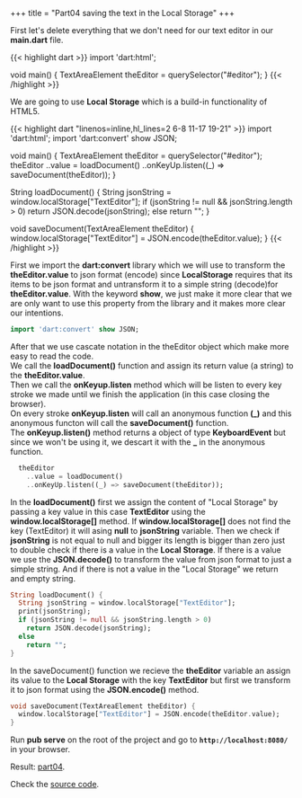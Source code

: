 +++
title = "Part04 saving the text in the Local Storage"
+++

First let's delete everything that we don't need for our text editor in our **main.dart** file.

{{< highlight dart >}}
import 'dart:html';

void main() {
  TextAreaElement theEditor = querySelector("#editor");
}
{{< /highlight >}}

We are going to use **Local Storage** which is a build-in functionality of HTML5.

{{< highlight dart "linenos=inline,hl_lines=2 6-8 11-17 19-21" >}}
import 'dart:html';
import 'dart:convert' show JSON;

void main() {
  TextAreaElement theEditor = querySelector("#editor");
  theEditor
    ..value = loadDocument()
    ..onKeyUp.listen((_) => saveDocument(theEditor));
}

String loadDocument() {
  String jsonString = window.localStorage["TextEditor"];
  if (jsonString != null && jsonString.length > 0)
    return JSON.decode(jsonString);
  else
    return "";
}

void saveDocument(TextAreaElement theEditor) {
  window.localStorage["TextEditor"] = JSON.encode(theEditor.value);
}
{{< /highlight >}}

First we import the **dart:convert** library which we will use to transform the **theEditor.value** to json format (encode)
since **LocalStorage** requires that its items to be json format and untransform it to a simple string (decode)for **theEditor.value**.
With the keyword **show**, we just make it more clear that we are only want to use this property from the library and it makes more clear our intentions.

``` dart
import 'dart:convert' show JSON;
```

After that we use cascate notation in the theEditor object which make more easy to read the code. <br>
We call the **loadDocument()** function and assign its return value (a string) to the **theEditor.value**.<br>
Then we call the **onKeyup.listen** method which will be listen to every key stroke we made until we finish the application (in this case closing the browser).<br>
On every stroke **onKeyup.listen** will call an anonymous function **(_)** and this anonymous functon will call the **saveDocument()** function.<br>
The **onKeyup.listen()** method returns a object of type **KeyboardEvent** but since we won't be using it, we descart it with the **_** in the anonymous function.

``` dart
  theEditor
    ..value = loadDocument()
    ..onKeyUp.listen((_) => saveDocument(theEditor));
```

In the **loadDocument()** first we assign the content of "Local Storage" by passing a key value in this case **TextEditor** using the **window.localStorage[]** method.
If **window.localStorage[]** does not find the key (TextEditor) it will asing **null** to **jsonString** variable.
Then we check if **jsonString** is not equal to null and bigger its length is bigger than zero just to double check if there is a value in the **Local Storage**.
If there is a value we use the **JSON.decode()** to transform the value from json format to just a simple string.
And if there is not a value in the "Local Storage" we return and empty string.

``` dart
String loadDocument() {
  String jsonString = window.localStorage["TextEditor"];
  print(jsonString);
  if (jsonString != null && jsonString.length > 0)
    return JSON.decode(jsonString);
  else
    return "";
}
```

In the saveDocument() function we recieve the **theEditor** variable an assign its value to the **Local Storage** with the key **TextEditor**
but first we transform it to json format using the **JSON.encode()** method.

``` dart
void saveDocument(TextAreaElement theEditor) {
  window.localStorage["TextEditor"] = JSON.encode(theEditor.value);
}

```

Run **pub serve** on the root of the project and go to **`http://localhost:8080/`** in your browser.

Result: [part04](https://ram535.github.io/text-editor-dart/part04/index.html).

Check the [source code](https://github.com/ram535/text-editor-dart/tree/master/part04).
